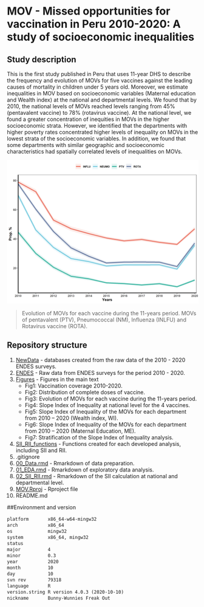 # MOV - Missed opportunities for vaccination in Peru 2010-2020: A study of socioeconomic inequalities

## Study description
This is the first study published in Peru that uses 11-year DHS to describe the frequency and evolution of MOVs for five vaccines against the leading causes of mortality in children under 5 years old. Moreover, we estimate inequalities in MOV based on socioeconomic variables (Maternal education and Wealth index) at the national and departmental levels. We found that by 2010, the national levels of MOVs reached levels ranging from 45% (pentavalent vaccine) to 78% (rotavirus vaccine). At the national level, we found a greater concentration of inequities in MOVs in the higher socioeconomic strata. However, we identified that the departments with higher poverty rates concentrated higher levels of inequality on MOVs in the lowest strata of the socioeconomic variables. In addition, we found that some departments with similar geographic and socioeconomic characteristics had spatially correlated levels of inequalities on MOVs. 

![](https://github.com/healthinnovation/MOV/blob/main/Figures/Fig3.png)

> Evolution of MOVs for each vaccine during the 11-years period. MOVs of pentavalent (PTV), Pneumococcal (NM), Influenza (INLFU) and Rotavirus vaccine (ROTA).

## Repository structure

1. [NewData](https://github.com/healthinnovation/MOV/tree/main/BD.INTERMEDIAS) -  databases created from the raw data of the 2010 - 2020 ENDES surveys.
2. [ENDES](https://github.com/healthinnovation/MOV/tree/main/ENDES) - Raw data from ENDES surveys for the period 2010 - 2020.
3. [Figures](https://github.com/healthinnovation/MOV/tree/main/Figures) - Figures in the main text
    - Fig1: Vaccination coverage 2010-2020. 
    - Fig2: Distribution of complete doses of vaccine.
    - Fig3: Evolution of MOVs for each vaccine during the 11-years period. 
    - Fig4: Slope Index of Inequality at national level for the 4 vaccines.
    - Fig5: Slope Index of Inequality of the MOVs for each department from 2010 – 2020 (Wealth index, WI). 
    - Fig6: Slope Index of Inequality of the MOVs for each department from 2010 – 2020 (Maternal Education, ME). 
    - Fig7: Stratification of the Slope Index of Inequality analysis. 
5. [SII_RII_functions](https://github.com/healthinnovation/MOV/tree/main/SII_RII_functions) - Functions created for each developed analysis, including SII and RII. 
6. .gitignore
7. [00_Data.rmd](https://github.com/healthinnovation/MOV/blob/main/00_Data.rmd) - Rmarkdown of data preparation.
8. [01_EDA.rmd](https://github.com/healthinnovation/MOV/blob/main/01_EDA.rmd) - Rmarkdown of exploratory data analysis.
9. [02_SII_RII.rmd](https://github.com/healthinnovation/MOV/blob/main/02_SII_RII.Rmd) - Rmarkdown of the SII calculation at national and departmental level.
10. [MOV.Rproj](https://github.com/healthinnovation/MOV/blob/main/MOV.Rproj) - Rproject file
11. README.md

##Environment and version

```
platform       x86_64-w64-mingw32          
arch           x86_64                      
os             mingw32                     
system         x86_64, mingw32             
status                                     
major          4                           
minor          0.3                         
year           2020                        
month          10                          
day            10                          
svn rev        79318                       
language       R                           
version.string R version 4.0.3 (2020-10-10)
nickname       Bunny-Wunnies Freak Out
```
